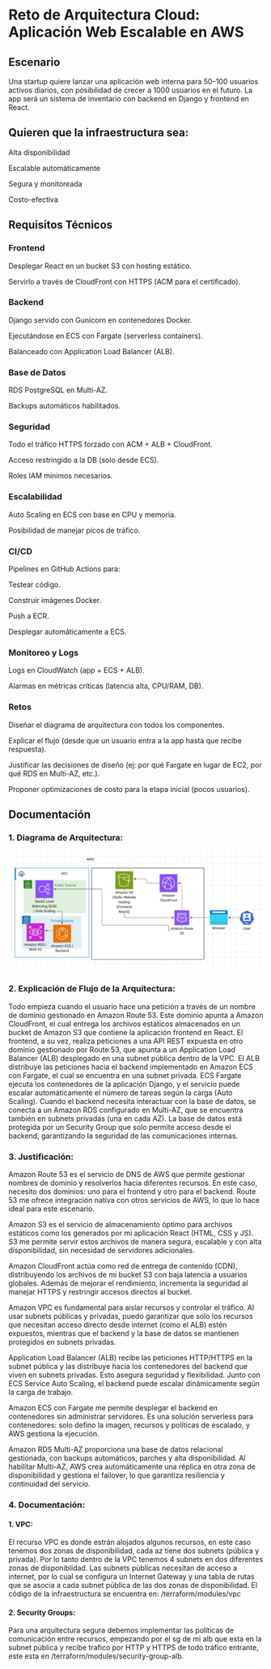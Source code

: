 # Reto de Arquitectura Cloud: Aplicación Web Escalable en AWS
## Escenario

Una startup quiere lanzar una aplicación web interna para 50–100 usuarios activos diarios, con posibilidad de crecer a 1000 usuarios en el futuro. La app será un sistema de inventario con backend en Django y frontend en React.

## Quieren que la infraestructura sea:

Alta disponibilidad

Escalable automáticamente

Segura y monitoreada

Costo-efectiva

## Requisitos Técnicos

### Frontend

Desplegar React en un bucket S3 con hosting estático.

Servirlo a través de CloudFront con HTTPS (ACM para el certificado).

### Backend

Django servido con Gunicorn en contenedores Docker.

Ejecutándose en ECS con Fargate (serverless containers).

Balanceado con Application Load Balancer (ALB).

### Base de Datos

RDS PostgreSQL en Multi-AZ.

Backups automáticos habilitados.

### Seguridad

Todo el tráfico HTTPS forzado con ACM + ALB + CloudFront.

Acceso restringido a la DB (solo desde ECS).

Roles IAM mínimos necesarios.

### Escalabilidad

Auto Scaling en ECS con base en CPU y memoria.

Posibilidad de manejar picos de tráfico.

### CI/CD

Pipelines en GitHub Actions para:

Testear código.

Construir imágenes Docker.

Push a ECR.

Desplegar automáticamente a ECS.

### Monitoreo y Logs

Logs en CloudWatch (app + ECS + ALB).

Alarmas en métricas críticas (latencia alta, CPU/RAM, DB).

### Retos
Diseñar el diagrama de arquitectura con todos los componentes.

Explicar el flujo (desde que un usuario entra a la app hasta que recibe respuesta).

Justificar las decisiones de diseño (ej: por qué Fargate en lugar de EC2, por qué RDS en Multi-AZ, etc.).

Proponer optimizaciones de costo para la etapa inicial (pocos usuarios).
## Documentación

### 1. Diagrama de Arquitectura:
![Diagrama de arquitectura](img/diagrama.jpg)

### 2. Explicación de Flujo de la Arquitectura:
Todo empieza cuando el usuario hace una petición a través de un nombre de dominio gestionado en Amazon Route 53.
Este dominio apunta a Amazon CloudFront, el cual entrega los archivos estáticos almacenados en un bucket de Amazon S3 que contiene la aplicación frontend en React.
El frontend, a su vez, realiza peticiones a una API REST expuesta en otro dominio gestionado por Route 53, que apunta a un Application Load Balancer (ALB) desplegado en una subnet pública dentro de la VPC.
El ALB distribuye las peticiones hacia el backend implementado en Amazon ECS con Fargate, el cual se encuentra en una subnet privada. ECS Fargate ejecuta los contenedores de la aplicación Django, y el servicio puede escalar automáticamente el número de tareas según la carga (Auto Scaling).
Cuando el backend necesita interactuar con la base de datos, se conecta a un Amazon RDS configurado en Multi-AZ, que se encuentra también en subnets privadas (una en cada AZ).
La base de datos está protegida por un Security Group que solo permite acceso desde el backend, garantizando la seguridad de las comunicaciones internas.

### 3. Justificación:
Amazon Route 53 es el servicio de DNS de AWS que permite gestionar nombres de dominio y resolverlos hacia diferentes recursos. En este caso, necesito dos dominios: uno para el frontend y otro para el backend. Route 53 me ofrece integración nativa con otros servicios de AWS, lo que lo hace ideal para este escenario.

Amazon S3 es el servicio de almacenamiento óptimo para archivos estáticos como los generados por mi aplicación React (HTML, CSS y JS). S3 me permite servir estos archivos de manera segura, escalable y con alta disponibilidad, sin necesidad de servidores adicionales.

Amazon CloudFront actúa como red de entrega de contenido (CDN), distribuyendo los archivos de mi bucket S3 con baja latencia a usuarios globales. Además de mejorar el rendimiento, incrementa la seguridad al manejar HTTPS y restringir accesos directos al bucket.

Amazon VPC es fundamental para aislar recursos y controlar el tráfico. Al usar subnets públicas y privadas, puedo garantizar que solo los recursos que necesitan acceso directo desde internet (como el ALB) estén expuestos, mientras que el backend y la base de datos se mantienen protegidos en subnets privadas.

Application Load Balancer (ALB) recibe las peticiones HTTP/HTTPS en la subnet pública y las distribuye hacia los contenedores del backend que viven en subnets privadas. Esto asegura seguridad y flexibilidad. Junto con ECS Service Auto Scaling, el backend puede escalar dinámicamente según la carga de trabajo.

Amazon ECS con Fargate me permite desplegar el backend en contenedores sin administrar servidores. Es una solución serverless para contenedores: solo defino la imagen, recursos y políticas de escalado, y AWS gestiona la ejecución.

Amazon RDS Multi-AZ proporciona una base de datos relacional gestionada, con backups automáticos, parches y alta disponibilidad. Al habilitar Multi-AZ, AWS crea automáticamente una réplica en otra zona de disponibilidad y gestiona el failover, lo que garantiza resiliencia y continuidad del servicio.

### 4. Documentación:

#### 1. VPC:
El recurso VPC es donde estrán alojados algunos recursos, en este caso tenemos dos zonas de disponibilidad, cada az tiene dos subnets (pública y privada). Por lo tanto dentro de la VPC tenemos 4 subnets en dos diferentes zonas de disponiblidad. Las subnets públicas necesitan de acceso a internet, por lo cual se configura un Internet Gateway y una tabla de rutas que se asocia a cada subnet pública de las dos zonas de disponibilidad. El código de la infraestructura se encuentra en: /terraform/modules/vpc
#### 2. Security Groups:
Para una arquitectura segura debemos implementar las políticas de comunicación entre recursos, empezando por el sg de mi alb que esta en la subnet pública y recibe trafico por HTTP y HTTPS de todo tráfico entrante, este esta en /terraform/modules/security-group-alb.

